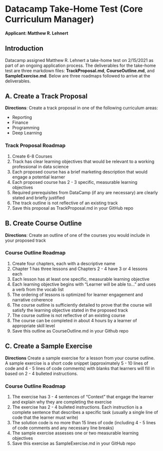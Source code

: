 # Datacamp Take-Home Test (Core Curriculum Manager)
#### **Applicant**: Matthew R. Lehnert
## Introduction
Datacamp assigned Matthew R. Lehnert a take-home test on 2/15/2021 as part of an ongoing application process.  The deliverables for the take-home test are three markdown files: **TrackProposal.md**, **CourseOutline.md**, and **SampleExercise.md**.  Below are three roadmaps followed to arrive at the deliverables.
## A. Create a Track Proposal
**Directions**: Create a track proposal in one of the following curriculum areas:
* Reporting
* Finance
* Programming
* Deep Learning
### Track Proposal Roadmap
1. Create 6-8 Courses
2. Track has clear learning objectives that would be relevant to a working professional in data science
3. Each proposed course has a brief marketing description that would engage a potential learner
4. Each proposed course has 2 - 3 specific, measurable learning objectives
5. Required prerequisites from DataCamp (if any are necessary) are clearly stated and briefly justified
6. The track outline is not reflective of an existing track
7. Save this proposal as TrackProposal.md in your GitHub repo

## B. Create Course Outline
**Directions**: Create an outline of one of the courses you would include in your proposed track
### Course Outline Roadmap
1. Create four chapters, each with a descriptive name
2. Chapter 1 has three lessons and Chapters 2 - 4 have 3 or 4 lessons each
3. Each lesson has at least one specific, measurable learning objective
4. Each learning objective begins with “Learner will be able to...” and uses a verb from the vocab list
5. The ordering of lessons is optimized for learner engagement and narrative coherence
6. The course outline is sufficiently detailed to prove that the course will satisfy the learning objective stated in the proposed track
7. The course outline is not reflective of an existing course
8. The course can be completed in about 4 hours by a learner of appropriate skill level
9. Save this outline as CourseOutline.md in your Github repo

## C. Create a Sample Exercise
**Directions** Create a sample exercise for a lesson from your course outline. A sample exercise is a short code snippet (approximately 5 - 10 lines of code and 4 - 5 lines of code comments) with blanks that learners will fill in based on 2 - 4 bulleted instructions.
### Course Outline Roadmap
1. The exercise has 3 - 4 sentences of “Context” that engage the learner and explain why they are completing the exercise
2. The exercise has 2 - 4 bulleted instructions. Each instruction is a complete sentence that describes a specific task (usually a single line of code that the learner must write)
3. The solution code is no more than 15 lines of code (including 4 - 5 lines of code comments and any necessary line breaks)
4. The sample exercise assesses one or two measurable learning objectives
5. Save this exercise as SampleExercise.md in your GitHub repo
